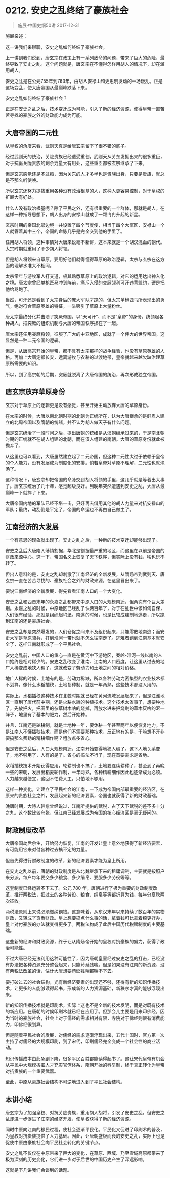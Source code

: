 # 0212. 安史之乱终结了豪族社会
> 施展·中国史纲50讲
2017-12-31

施展亲述：

这一讲我们来聊聊，安史之乱如何终结了豪族社会。

上一讲到我们说到，唐玄宗在政策上有一系列致命的问题，带来了巨大的危险，最终导致了安史之乱。这个问题就是，唐玄宗在不懂得怎样用胡人的情况下，却在滥用胡人。

安史之乱是在公元755年到763年，由胡人安禄山和史思明发动的一场叛乱。正是这场变乱，使大唐帝国从最巅峰跌落下来。

安史之乱如何终结了豪族社会？

正是在安史之乱之后，技术变迁成为可能，引入了新的经济资源，使得皇帝一直苦苦寻找的豪族之外的财政能力成为可能。

## 大唐帝国的二元性
从皇权的角度来看，武则天真是给唐玄宗留下了很不错的底子。

经过武则天的统治，关陇贵族已经遭受重创，武则天从关东发掘出来的很多重臣，对于抗衡关陇贵族的剩余力量大有用处，这些重臣都被玄宗继承了下来。

但是玄宗感觉还是不过瘾，因为关东的人才多半也是贵族出身，只要是贵族，就总是不那么听使唤。

所以玄宗还努力提拔重用各种没有政治根基的人，这种人更容易控制，对于皇权的扩展大有好处。

什么人没有政治根基呢？除了平民之外，还有很重要的一个群体，那就是胡人。在这样一种指导思想下，胡人出身的安禄山就成了一颗冉冉升起的新星。

玄宗时期的帝国北部边境一共设置了四个节度使，相当于四个大军区，安禄山一个人就管着其中三个，帝国的命脉几乎是完全交到他的手里了。

任用胡人将领，这种事情对大唐来说毫不新鲜，这本来就是一个胡汉混血的朝代。太宗时期就重用了不少胡人将领。

但是胡人将领来自草原，要用好他们就得懂得草原的政治逻辑，太宗与玄宗在这方面的理解水准大不相同。

太宗常年与游牧军人打交道，极其熟悉草原上的政治逻辑，对它的运用达出神入化之境。唐太宗曾经单枪匹马冲到阵前，痛斥入侵的突厥颉利可汗违背盟约，硬是把他给骂跑了。

当然，可汗还是看到了太宗身后的庞大军队才跑的，但太宗单枪匹马所表现出的勇气，绝对符合草原英雄的特征，一举吸引了草原上大量粉丝。

唐太宗最终分化并击溃了突厥帝国，以“天可汗”、而不是“皇帝”的身份，统领起各种胡人，把突厥的组织机制与大唐的帝国秩序揉在了一起。

唐太宗还任用突厥将领，征服了广大的中亚地区，成就了一个伟大的世界帝国。这显然是一种二元帝国的逻辑。

但是，从唐高宗开始的皇帝，都不具有太宗那样的战争经验，也没有草原英雄的人格。再加上大唐定都长安，远离游牧与农耕的过渡地带，皇帝就越来越欠缺治理草原所需要的知识。

所以，到了高宗朝的后期，突厥就脱离了大唐帝国的统治，再次形成独立帝国。

## 唐玄宗放弃草原身份
玄宗对于草原上的逻辑更是没有感觉，甚至开始主动放弃大唐的草原身份。

在太宗的时候，大唐以南北朝时期的北朝为正统所在，认为大唐继承的是鲜卑人建立的北周帝国以及隋朝的统绪，并不认为胡人做天子有什么问题。

但是玄宗统治了一段时间之后，提出唐朝的统绪是从汉朝继承过来的，于是南北朝时期的正统就不在胡人组建的北朝，而在汉人组建的南朝。大唐的草原身份就此被抛弃了。

从这里也可以看到，大唐虽然建立起了二元帝国，但这种二元性太过于依赖于皇帝的个人能力，没有发展成为制度化的安排。倘若皇帝对草原不理解，二元性也就泡汤了。

这种情况下，唐玄宗却把帝国的命脉交到胡人将领的手里，这几乎就是等着出大事了。唐玄宗统治了几十年，感觉超级良好。到晚年突然遭遇到安史之乱，大唐从最巅峰一下就摔了下来。

大唐帝国内地的军队已经不堪一击，只好再去借用其他的胡人力量来对抗安禄山的军队；最终，动乱倒是平定了，帝国的命运也不再由自己做主了。

## 江南经济的大发展
一个有意思的现象就出现了。安史之乱之后，一种新的技术变迁却能够出现了。

安史之乱后大唐陷入藩镇割据，华北是割据最严重的地区，而这里在以前是帝国的财政来源中心。这一下，帝国名义上恢复了天下秩序，但实际上没有钱，啥也玩不转了。

但出人意料的是，安史之乱却刺激了江南经济的全新发展，从隋炀帝到武则天、唐玄宗一直在苦苦寻找的、豪族社会之外的财政来源，在这里冒出来了。

要说江南经济的全新发展，得先看看江南人口的一个大变化。

安史之乱和西晋末年的永嘉之乱都带来中原人口的大规模南迁，但两次有个巨大差别。永嘉之乱的时候，中原地区已经乱了快两百年了，对于在乱世中该如何自保，人们很有经验，那就是组织起坞堡。南逃的时候，也是比较成建制地逃走，所以跑到江南的还是豪族社会。

安史之乱却是突然爆发的，人们仓促之间来不及组织起来，只能零散地南逃；而安史大军是草原骑兵，打到淮河一带也就不怎么往南走了。逃难者跑到江南基本就安全了，这样江南就形成了一个平民社会。

安史之乱前，中国人口的重心一直是在黄河中下游地区，秦岭-淮河一线以南的人口始终是相对稀少的。安史之乱改变了淮南、江南的人口密度，让这里从过去的地广人稀变成地狭人稠了，这就改变了劳动力和土地之间的相对价格。

地广人稀的时候，土地有的是，劳动力稀缺，所以各种劳动力密集型的农业技术都不划算，像什么水稻插秧，土地复种制，就是一年两熟，这些技术都没人用的。

实际上，水稻插秧这种技术在北魏时期就已经在黄河流域发展起来了，但是江淮地区一直到了唐代前中期，还是火耕水耨的种植技术。这个技术太省事了，想要种地了，先放把火，把田里的杂草树木啥的烧掉，再放水进来把烧剩的草木灰啥的沤一阵子，地里有了基本的肥力，然后开始种。

并且，江南还是轮耕制，就是土地种一年，要休耕一年甚至两年以便恢复地力。不是江南人不懂插秧技术，而是他们不需要那种技术，反正地有的是，干嘛想不开非要搞那么费劲的精耕细作啊？粗放点多省心。

但是安史之乱后，人口大规模南迁，江南开始变得地狭人稠了。这下人地关系变了，地不够用了，人有的是了。省心的搞法不行了，现在首要需求是省地。

水稻插秧技术开始获得应用，轮耕制也不搞了，土地要连续耕种了，甚至到了再晚一些的宋朝，发展出稻麦轮作制，一年两熟，各种精耕细作因此也逐渐成为必须。人力越来越便宜，这回不怕费人工，只怕地不够用。

这样一种变化，让建立了平民社会的江南，一下成为帝国内部最重要的经济区，在原来的贵族社会之外，发展起来新的经济要素，帝国也就获得了新的财政基础。

晚唐时期，大诗人韩愈曾经说过，江南所提供的赋税，占了天下赋税的差不多十分之九。这个数比较夸张，但江南已经发展成为帝国的核心经济区是毫无疑问的。

## 财政制度改革
大唐帝国劫后余生，开始努力恢复，江南的开发让皇上意外地获得了新经济要素，有可能用它来对付各种过去搞不定的力量。

但首先得进行财政制度的改革，新的经济要素才能为皇上所用。

在安史之乱以前，唐朝的财政制度是从北魏继承下来的租庸调制，主要就是按照户来分派，每户每年要交多少粮食、多少绢帛、要服多少劳役等等。

这套制度已经运转不下去了。公元 780 年，唐朝进行了极为重要的财政制度改革，推行两税法，把过去的各种劳役、粮食、绢帛等等都折算为钱，每年分夏秋两次征收。

两税法原则上来说必须缴纳铜钱。这意味着，从东汉末年以来持续了数百年的实物财政，又转成了货币财政。皇上想要搞点什么事的话，拿着钱可比拿着粮更好办，皇上对付豪族的办法就变得更多了。两税法构成了此后中国历代税赋制度的主要基础。

这些新的经济和财政资源，终于让从隋炀帝开始的皇权对抗豪族的努力，获得了政治可能性。

不过大唐已经无法利用这种可能性了，因为唐朝皇室经过安史之乱的打击，已经没有办法把各种资源充分整合起来，只能苟延残喘。但是如果没有江南的新资源、没有两税法改革的话，估计大唐想要苟延残喘都喘不下去。

要打破过去的社会结构，光有新经济要素的出现还不够，还得有新的知识传播技术，让更多的人能够读得起书，形成新的人力资源基础，新秩序才真的能够浮现出来。

新的知识传播技术就是印刷术，实际上这也不是全新的技术发明，而是对既有技术的新应用。在唐朝的时候印刷术就已经在应用了。但那会儿主要是用来印佛经，因为当时的豪族社会，社会上对于儒经的需求相对有限，寺院对于佛经则很有消费能力，印佛经很划算。

但是随着平民社会的发展，对儒经的需求逐渐浮现出来，五代十国时，官方第一次主持了对儒经的大规模印刷，到了宋代，印刷儒经完全变成一个社会性的商业活动。

知识传播成本由此急剧下降，很多平民百姓都能读得起书了。这让宋代皇帝有机会从平民中大规模拔擢人才充实官僚体系，隋朝开始的科举制，终于真正转化为皇帝对抗贵族的一个重要武器。

至此，中原从豪族社会结构不可逆地进入到了平民社会结构。

## 本讲小结
唐玄宗为了加强皇权、对抗关陇贵族，重用胡人胡将，引发了安史之乱。但安史之乱却进一步促进了江南的经济开发，使皇权获得了新的经济资源。

同时中原向江南的移民过程，使社会逐渐平民化。平民化又促进了印刷术的普及，为皇权对抗贵族提供了人力基础。因此，让唐朝盛极而衰的安史之乱，实际上也是促使中原由豪族社会向平民社会转化的关键节点。

安史之乱不仅仅在中原带来了巨大的变化，在草原、西域、乃至雪域高原都带来了极为深刻的历史变化，它们进一步对于后世的中国历史产生了深远影响。

这就是下几讲我们会谈到的话题。




